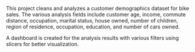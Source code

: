 This project cleans and analyzes a customer demographics dataset for bike sales. The various analysis fields include customer age, income, commute distance, occupation, marital status, house owned, number of children, region of residence, occupation, education, and number of cars owned.

A dashboard is created for the analysis results with various filters using slicers for better visualization.
